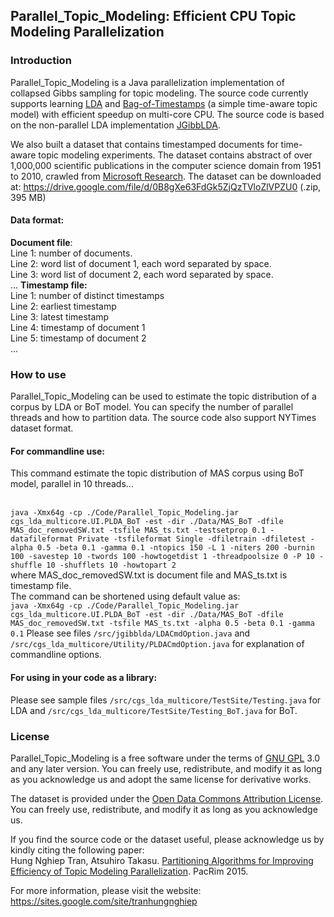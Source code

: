 ## Parallel_Topic_Modeling: Efficient CPU Topic Modeling Parallelization
### Introduction
Parallel_Topic_Modeling is a Java parallelization implementation of collapsed Gibbs sampling for topic modeling. The source code currently supports learning <a href=http://www.jmlr.org/papers/v3/blei03a.html>LDA</a> and <a href=http://link.springer.com/chapter/10.1007/978-3-642-00672-2_51>Bag-of-Timestamps</a> (a simple time-aware topic model) with efficient speedup on multi-core CPU. The source code is based on the non-parallel LDA implementation <a href=http://jgibblda.sourceforge.net/>JGibbLDA</a>.

We also built a dataset that contains timestamped documents for time-aware topic modeling experiments. The dataset contains abstract of over 1,000,000 scientific publications in the computer science domain from 1951 to 2010, crawled from <a href=http://academic.research.microsoft.com>Microsoft Research</a>. The dataset can be downloaded at: https://drive.google.com/file/d/0B8gXe63FdGk5ZjQzTVloZlVPZU0 (.zip, 395 MB)

#### Data format:
<b>Document file</b>: 
</br>Line 1: number of documents.
</br>Line 2: word list of document 1, each word separated by space.
</br>Line 3: word list of document 2, each word separated by space.
</br>...
<b>Timestamp file:</b>
</br>Line 1: number of distinct timestamps
</br>Line 2: earliest timestamp
</br>Line 3: latest timestamp
</br>Line 4: timestamp of document 1
</br>Line 5: timestamp of document 2
</br>...

### How to use
Parallel_Topic_Modeling can be used to estimate the topic distribution of a corpus by LDA or BoT model. You can specify the number of parallel threads and how to partition data. The source code also support NYTimes dataset format.

#### For commandline use:
This command estimate the topic distribution of MAS corpus using BoT model, parallel in 10 threads...

</br>`java -Xmx64g -cp ./Code/Parallel_Topic_Modeling.jar cgs_lda_multicore.UI.PLDA_BoT -est -dir ./Data/MAS_BoT -dfile MAS_doc_removedSW.txt -tsfile MAS_ts.txt -testsetprop 0.1 -datafileformat Private -tsfileformat Single -dfiletrain -dfiletest -alpha 0.5 -beta 0.1 -gamma 0.1 -ntopics 150 -L 1 -niters 200 -burnin 100 -savestep 10 -twords 100 -howtogetdist 1 -threadpoolsize 0 -P 10 -shuffle 10 -shufflets 10 -howtopart 2`
</br>where MAS_doc_removedSW.txt is document file and MAS_ts.txt is timestamp file.
</br>The command can be shortened using default value as:
</br>`java -Xmx64g -cp ./Code/Parallel_Topic_Modeling.jar cgs_lda_multicore.UI.PLDA_BoT -est -dir ./Data/MAS_BoT -dfile MAS_doc_removedSW.txt -tsfile MAS_ts.txt -alpha 0.5 -beta 0.1 -gamma 0.1`
Please see files `/src/jgibblda/LDACmdOption.java` and `/src/cgs_lda_multicore/Utility/PLDACmdOption.java` for explanation of commandline options.

#### For using in your code as a library:
Please see sample files `/src/cgs_lda_multicore/TestSite/Testing.java`	for LDA and `/src/cgs_lda_multicore/TestSite/Testing_BoT.java` for BoT.

### License
Parallel_Topic_Modeling is a free software under the terms of <a href=http://www.gnu.org/licenses/gpl.html>GNU GPL</a> 3.0 and any later version. You can freely use, redistribute, and modify it as long as you acknowledge us and adopt the same license for derivative works.

The dataset is provided under the <a href=http://opendatacommons.org/licenses/by/summary/>Open Data Commons Attribution License</a>. You can freely use, redistribute, and modify it as long as you acknowledge us.

If you find the source code or the dataset useful, please acknowledge us by kindly citing the following paper: 
<br/>Hung Nghiep Tran, Atsuhiro Takasu. <a href="https://scholar.google.com/citations?view_op=view_citation&hl=en&citation_for_view=fYPeEWkAAAAJ:QIV2ME_5wuYC" target="_blank">Partitioning Algorithms for Improving Efficiency of Topic Modeling Parallelization</a>. PacRim 2015.

For more information, please visit the website: https://sites.google.com/site/tranhungnghiep
